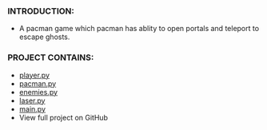 
### INTRODUCTION:
- A pacman game which pacman has ablity to open portals and teleport to escape ghosts.

### PROJECT CONTAINS:
- [player.py](player.py)
- [pacman.py](mdfiles/pacman.md)
- [enemies.py](mdfiles/enemies.md)
- [laser.py](mdfiles/laser.md)
- [main.py](mdfiles/main.py)
- View full project on GitHub
